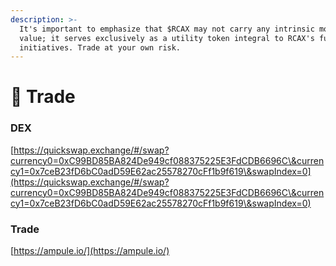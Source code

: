 ```yaml
---
description: >-
  It's important to emphasize that $RCAX may not carry any intrinsic monetary
  value; it serves exclusively as a utility token integral to RCAX's future Web3
  initiatives. Trade at your own risk.
---
```


# 🔶 Trade

### DEX

[https://quickswap.exchange/#/swap?currency0=0xC99BD85BA824De949cf088375225E3FdCDB6696C\&currency1=0x7ceB23fD6bC0adD59E62ac25578270cFf1b9f619\&swapIndex=0](https://quickswap.exchange/#/swap?currency0=0xC99BD85BA824De949cf088375225E3FdCDB6696C\&currency1=0x7ceB23fD6bC0adD59E62ac25578270cFf1b9f619\&swapIndex=0)

### Trade

[https://ampule.io/](https://ampule.io/)
